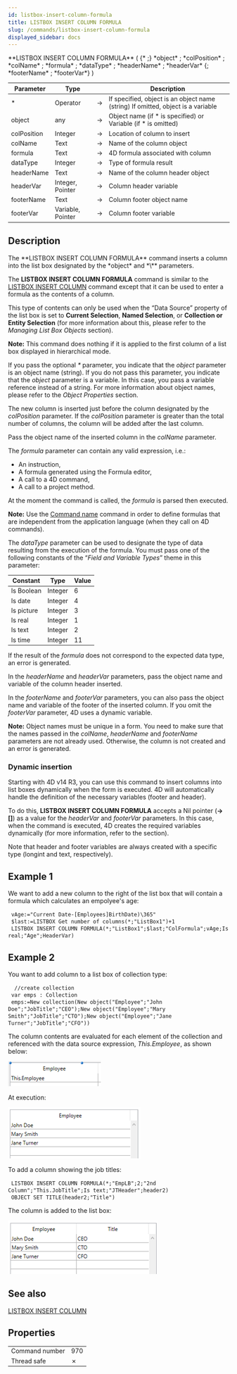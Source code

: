 ```yaml
---
id: listbox-insert-column-formula
title: LISTBOX INSERT COLUMN FORMULA
slug: /commands/listbox-insert-column-formula
displayed_sidebar: docs
---
```


<!--REF #_command_.LISTBOX INSERT COLUMN FORMULA.Syntax-->**LISTBOX INSERT COLUMN FORMULA** ( {* ;} *object* ; *colPosition* ; *colName* ; *formula* ; *dataType* ; *headerName* ; *headerVar* {; *footerName* ; *footerVar*} )<!-- END REF-->
<!--REF #_command_.LISTBOX INSERT COLUMN FORMULA.Params-->
| Parameter | Type |  | Description |
| --- | --- | --- | --- |
| * | Operator | &#8594;  | If specified, object is an object name (string) If omitted, object is a variable |
| object | any | &#8594;  | Object name  (if * is specified) or Variable (if * is omitted) |
| colPosition | Integer | &#8594;  | Location of column to insert |
| colName | Text | &#8594;  | Name of the column object |
| formula | Text | &#8594;  | 4D formula associated with column |
| dataType | Integer | &#8594;  | Type of formula result |
| headerName | Text | &#8594;  | Name of the column header object |
| headerVar | Integer, Pointer | &#8594;  | Column header variable |
| footerName | Text | &#8594;  | Column footer object name |
| footerVar | Variable, Pointer | &#8594;  | Column footer variable |

<!-- END REF-->

## Description 

<!--REF #_command_.LISTBOX INSERT COLUMN FORMULA.Summary-->The **LISTBOX INSERT COLUMN FORMULA** command inserts a column into the list box designated by the *object* and *\** parameters.<!-- END REF--> 

The **LISTBOX INSERT COLUMN FORMULA** command is similar to the [LISTBOX INSERT COLUMN](listbox-insert-column.md) command except that it can be used to enter a formula as the contents of a column.

This type of contents can only be used when the “Data Source” property of the list box is set to **Current Selection**, **Named Selection**, or **Collection or Entity Selection** (for more information about this, please refer to the *Managing List Box Objects* section).

**Note:** This command does nothing if it is applied to the first column of a list box displayed in hierarchical mode. 

If you pass the optional *\** parameter, you indicate that the *object* parameter is an object name (string). If you do not pass this parameter, you indicate that the *object* parameter is a variable. In this case, you pass a variable reference instead of a string. For more information about object names, please refer to the *Object Properties* section. 

The new column is inserted just before the column designated by the *colPosition* parameter. If the *colPosition* parameter is greater than the total number of columns, the column will be added after the last column. 

Pass the object name of the inserted column in the *colName* parameter. 

The *formula* parameter can contain any valid expression, i.e.:

* An instruction,
* A formula generated using the Formula editor,
* A call to a 4D command,
* A call to a project method.

At the moment the command is called, the *formula* is parsed then executed.

**Note:** Use the [Command name](command-name.md) command in order to define formulas that are independent from the application language (when they call on 4D commands).

The *dataType* parameter can be used to designate the type of data resulting from the execution of the formula. You must pass one of the following constants of the “*Field and Variable Types*” theme in this parameter:

| Constant   | Type    | Value |
| ---------- | ------- | ----- |
| Is Boolean | Integer | 6     |
| Is date    | Integer | 4     |
| Is picture | Integer | 3     |
| Is real    | Integer | 1     |
| Is text    | Integer | 2     |
| Is time    | Integer | 11    |

If the result of the *formula* does not correspond to the expected data type, an error is generated.

In the *headerName* and *headerVar* parameters, pass the object name and variable of the column header inserted.

In the *footerName* and *footerVar* parameters, you can also pass the object name and variable of the footer of the inserted column. If you omit the *footerVar* parameter, 4D uses a dynamic variable.

**Note:** Object names must be unique in a form. You need to make sure that the names passed in the *colName*, *headerName* and *footerName* parameters are not already used. Otherwise, the column is not created and an error is generated.

### Dynamic insertion 

Starting with 4D v14 R3, you can use this command to insert columns into list boxes dynamically when the form is executed. 4D will automatically handle the definition of the necessary variables (footer and header).

To do this, **LISTBOX INSERT COLUMN FORMULA** accepts a Nil pointer (**\->\[\]**) as a value for the *headerVar* and *footerVar* parameters. In this case, when the command is executed, 4D creates the required variables dynamically (for more information, refer to the section).

Note that header and footer variables are always created with a specific type (longint and text, respectively).

## Example 1 

We want to add a new column to the right of the list box that will contain a formula which calculates an empolyee's age:

```4d
 vAge:="Current Date-[Employees]BirthDate)\365"
 $last:=LISTBOX Get number of columns(*;"ListBox1")+1
 LISTBOX INSERT COLUMN FORMULA(*;"ListBox1";$last;"ColFormula";vAge;Is real;"Age";HeaderVar)
```

## Example 2 

You want to add column to a list box of collection type:

```4d
  //create collection
 var emps : Collection
 emps:=New collection(New object("Employee";"John Doe";"JobTitle";"CEO");New object("Employee";"Mary Smith";"JobTitle";"CTO");New object("Employee";"Jane Turner";"JobTitle";"CFO"))
```

The column contents are evaluated for each element of the collection and referenced with the data source expression, *This.Employee*, as shown below:

![](../assets/en/commands/pict3815223.en.png)

At execution:

![](../assets/en/commands/pict3814815.en.png)

To add a column showing the job titles:

```4d
 LISTBOX INSERT COLUMN FORMULA(*;"EmpLB";2;"2nd Column";"This.JobTitle";Is text;"JTHeader";header2)
 OBJECT SET TITLE(header2;"Title")
```

The column is added to the list box:

![](../assets/en/commands/pict3814850.en.png)

## See also 

[LISTBOX INSERT COLUMN](listbox-insert-column.md)  

## Properties

|  |  |
| --- | --- |
| Command number | 970 |
| Thread safe | &cross; |


